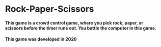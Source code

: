 # Rock-Paper-Scissors
#### This game is a crowd control game, where you pick rock, paper, or scissors before the timer runs out. You battle the computer in this game.
#### This game was developed in 2020
